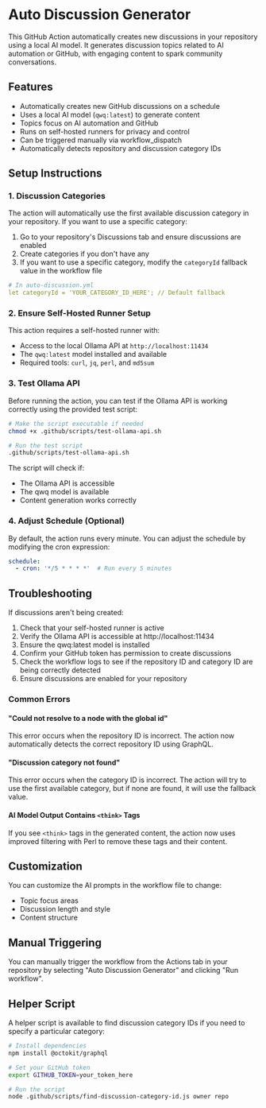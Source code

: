 # Auto Discussion Generator

This GitHub Action automatically creates new discussions in your repository using a local AI model. It generates discussion topics related to AI automation or GitHub, with engaging content to spark community conversations.

## Features

- Automatically creates new GitHub discussions on a schedule
- Uses a local AI model (`qwq:latest`) to generate content
- Topics focus on AI automation and GitHub
- Runs on self-hosted runners for privacy and control
- Can be triggered manually via workflow_dispatch
- Automatically detects repository and discussion category IDs

## Setup Instructions

### 1. Discussion Categories

The action will automatically use the first available discussion category in your repository. If you want to use a specific category:

1. Go to your repository's Discussions tab and ensure discussions are enabled
2. Create categories if you don't have any
3. If you want to use a specific category, modify the `categoryId` fallback value in the workflow file

```yaml
# In auto-discussion.yml
let categoryId = 'YOUR_CATEGORY_ID_HERE'; // Default fallback
```

### 2. Ensure Self-Hosted Runner Setup

This action requires a self-hosted runner with:

- Access to the local Ollama API at `http://localhost:11434`
- The `qwq:latest` model installed and available
- Required tools: `curl`, `jq`, `perl`, and `md5sum`

### 3. Test Ollama API

Before running the action, you can test if the Ollama API is working correctly using the provided test script:

```bash
# Make the script executable if needed
chmod +x .github/scripts/test-ollama-api.sh

# Run the test script
.github/scripts/test-ollama-api.sh
```

The script will check if:
- The Ollama API is accessible
- The qwq model is available
- Content generation works correctly

### 4. Adjust Schedule (Optional)

By default, the action runs every minute. You can adjust the schedule by modifying the cron expression:

```yaml
schedule:
  - cron: '*/5 * * * *'  # Run every 5 minutes
```

## Troubleshooting

If discussions aren't being created:

1. Check that your self-hosted runner is active
2. Verify the Ollama API is accessible at http://localhost:11434
3. Ensure the qwq:latest model is installed
4. Confirm your GitHub token has permission to create discussions
5. Check the workflow logs to see if the repository ID and category ID are being correctly detected
6. Ensure discussions are enabled for your repository

### Common Errors

#### "Could not resolve to a node with the global id"
This error occurs when the repository ID is incorrect. The action now automatically detects the correct repository ID using GraphQL.

#### "Discussion category not found"
This error occurs when the category ID is incorrect. The action will try to use the first available category, but if none are found, it will use the fallback value.

#### AI Model Output Contains `<think>` Tags
If you see `<think>` tags in the generated content, the action now uses improved filtering with Perl to remove these tags and their content.

## Customization

You can customize the AI prompts in the workflow file to change:

- Topic focus areas
- Discussion length and style
- Content structure

## Manual Triggering

You can manually trigger the workflow from the Actions tab in your repository by selecting "Auto Discussion Generator" and clicking "Run workflow".

## Helper Script

A helper script is available to find discussion category IDs if you need to specify a particular category:

```bash
# Install dependencies
npm install @octokit/graphql

# Set your GitHub token
export GITHUB_TOKEN=your_token_here

# Run the script
node .github/scripts/find-discussion-category-id.js owner repo
``` 